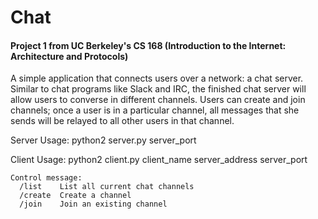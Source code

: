 # Chat

#### Project 1 from UC Berkeley's CS 168 (Introduction to the Internet: Architecture and Protocols)

A simple application that connects users over a network: a chat server. Similar to chat programs like Slack and IRC, the finished chat server will allow users to converse in different channels. Users can create and join channels; once a user is in a particular channel, all messages that she sends will be relayed to all other users in that channel.

Server Usage:
    python2 server.py server_port

Client Usage:
    python2 client.py client_name server_address server_port
    
    Control message:
      /list    List all current chat channels
      /create  Create a channel
      /join    Join an existing channel

